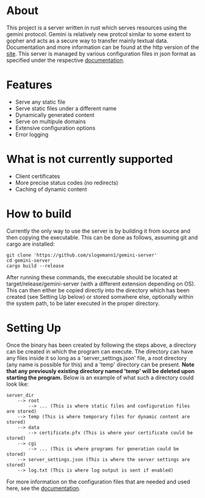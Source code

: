 # About
This project is a server written in rust which serves resources using the gemini protocol. Gemini
is relatively new protcol similar to some extent to gopher and acts as a secure way to transfer mainly textual data. Documentation and more information can be found at the http version of the [site](https://gemini.circumlunar.space/). This server is managed by various configuration files in json format as specified under the respective [documentation](https://github.com/slogemann1/gemini-server/blob/master/config-doc.md).

# Features
- Serve any static file
- Serve static files under a different name
- Dynamically generated content
- Serve on multipule domains
- Extensive configuration options
- Error logging

# What is not currently supported
- Client certificates
- More precise status codes (no redirects)
- Caching of dynamic content

# How to build
Currently the only way to use the server is by building it from source and then copying the executable.
This can be done as follows, assuming git and cargo are installed:
```shell
git clone 'https://github.com/slogemann1/gemini-server'
cd gemini-server
cargo build --release
```
After running these commands, the executable should be located at target/release/gemini-server (with a different extension depending on OS). This can then either be copied directly into the directory which
has been created (see Setting Up below) or stored somwhere else, optionally within the system path, to be
later executed in the proper directory.

# Setting Up
Once the binary has been created by following the steps above, a directory can be created in which the
program can execute. The directory can have any files inside it so long as a 'server_settings.json' file,
a root directory (any name is possible for this) and a 'temp' directory can be present. __Note that any previously existing directory named 'temp' will be deleted upon starting the program.__ Below is an example
of what such a directory could look like:
```
server_dir
    --> root
        --> ... (This is where static files and configuration files are stored)
    --> temp (This is where temporary files for dynamic content are stored)
    --> data
        --> certificate.pfx (This is where your certificate could be stored)
    --> cgi
        --> ... (This is where programs for generation could be stored)
    --> server_settings.json (This is where the server settings are stored)
    --> log.txt (This is where log output is sent if enabled)
```

For more information on the configuration files that are needed and used here, see the
[documentation](https://github.com/slogemann1/gemini-server/blob/master/config-doc.md).